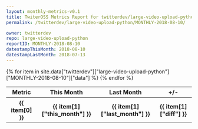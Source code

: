 ```yaml
---
layout: monthly-metrics-v0.1
title: TwiterOSS Metrics Report for twitterdev/large-video-upload-python | MONTHLY-2018-08-10 | 2018-08-10
permalink: /twitterdev/large-video-upload-python/MONTHLY-2018-08-10/

owner: twitterdev
repo: large-video-upload-python
reportID: MONTHLY-2018-08-10
datestampThisMonth: 2018-08-10
datestampLastMonth: 2018-07-13
---
```


<table style="width: 100%">
    <tr>
        <th>Metric</th>
        <th>This Month</th>
        <th>Last Month</th>
        <th>+/-</th>
    </tr>
    {% for item in site.data["twitterdev"]["large-video-upload-python"]["MONTHLY-2018-08-10"]["data"] %}
    <tr>
        <th>{{ item[0] }}</th>
        <th>{{ item[1]["this_month"] }}</th>
        <th>{{ item[1]["last_month"] }}</th>
        <th>{{ item[1]["diff"] }}</th>
    </tr>
    {% endfor %}
</table>

